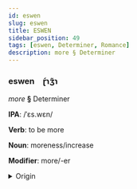 ```yaml
---
id: eswen
slug: eswen
title: ESWEN
sidebar_position: 49
tags: [eswen, Determiner, Romance]
description: more § Determiner
---
```


### eswen&emsp;<span kind="abugida">ɽ́ɿʒ̃ɿ</span>

*more* **§** Determiner

**IPA**: /ˈɛs.wɛn/

**Verb**: to be more

**Noun**: moreness/increase

**Modifier**: more/-er

<details>
    <summary>Origin</summary>
    Quechua aswan /ˈæswæn/<br/>
    <em>Romance Language Family</em>
</details>